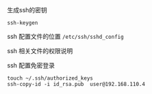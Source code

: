 生成ssh的密钥

````shell
ssh-keygen
````

ssh 配置文件的位置 `/etc/ssh/sshd_config`

ssh 相关文件的权限说明



ssh 配置免密登录

````shell
touch ~/.ssh/authorized_keys
ssh-copy-id -i id_rsa.pub  user@192.168.110.4
````

